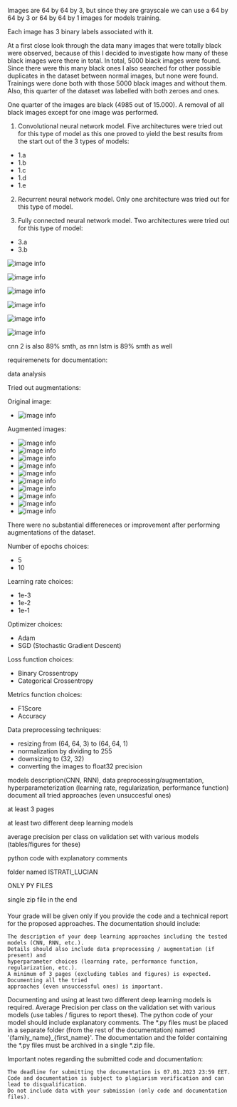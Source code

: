 Images are 64 by 64 by 3, but since they are grayscale we can use a 64 by 64 by 3 or 64 by 64 by 1 images for models training.

Each image has 3 binary labels associated with it.

At a first close look through the data many images that were totally black were observed, because of this I decided to investigate how many of these black images were there in total. In total, 5000 black images were found. Since there were this many black ones I also searched for other possible duplicates in the dataset between normal images, but none were found. Trainings were done both with those 5000 black images and without them. Also, this quarter of the dataset was labelled with both 
zeroes and ones.

One quarter of the images are black (4985 out of 15.000). A removal of all black images except for one image was performed.

1. Convolutional neural network model. Five architectures were tried out for this type of model as this one proved to yield the best results from the start out of the 3 types of models:
- 1.a 
- 1.b 
- 1.c 
- 1.d 
- 1.e 
2. Recurrent neural network model. Only one architecture was tried out for this type of model.

3. Fully connected neural network model. Two architectures were tried out for this type of model:
- 3.a 
- 3.b 

![image info](data/LabelsDistributionForClass0intrainingset.png)

![image info](data/LabelsDistributionForClass0invalidationset.png)

![image info](data/LabelsDistributionForClass1intrainingset.png)

![image info](data/LabelsDistributionForClass1invalidationset.png)

![image info](data/LabelsDistributionForClass2intrainingset.png)

![image info](data/LabelsDistributionForClass2invalidationset.png)

cnn 2 is also 89% smth, as rnn lstm is 89% smth as well
        
requiremenets for documentation:

data analysis 

Tried out augmentations:

Original image:
- ![image info](data/sample_augmented_data/10001.png)

Augmented images:
- ![image info](data/sample_augmented_data/10001_5.png)
- ![image info](data/sample_augmented_data/10001_8.png)
- ![image info](data/sample_augmented_data/10001_7.png)
- ![image info](data/sample_augmented_data/10001_2.png)
- ![image info](data/sample_augmented_data/10001_6.png)
- ![image info](data/sample_augmented_data/10001_4.png)
- ![image info](data/sample_augmented_data/10001_3.png)
- ![image info](data/sample_augmented_data/10001_9.png)
- ![image info](data/sample_augmented_data/10001_1.png)
- ![image info](data/sample_augmented_data/10001_10.png)

There were no substantial differeneces or improvement after performing augmentations of the dataset.

Number of epochs choices:
- 5 
- 10

Learning rate choices: 
- 1e-3
- 1e-2
- 1e-1

Optimizer choices:
- Adam
- SGD (Stochastic Gradient Descent)

Loss function choices: 
- Binary Crossentropy
- Categorical Crossentropy

Metrics function choices:
- F1Score
- Accuracy

Data preprocessing techniques:
- resizing from (64, 64, 3) to (64, 64, 1)
- normalization by dividing to 255
- downsizing to (32, 32)
- converting the images to float32 precision

models description(CNN, RNN), data preprocessing/augmentation, hyperparameterization 
(learning rate, regularization, performance function) document all tried approaches (even unsuccesful ones)

at least 3 pages 

at least two different deep learning models

average precision per class on validation set with various models (tables/figures for these)

python code with explanatory comments

folder named ISTRATI_LUCIAN

ONLY PY FILES 

single zip file in the end

#### 

Your grade will be given only if you provide the code and a technical report for the proposed approaches. The documentation should include:

    The description of your deep learning approaches including the tested models (CNN, RNN, etc.). 
    Details should also include data preprocessing / augmentation (if present) and 
    hyperparameter choices (learning rate, performance function, regularization, etc.).   
    A minimum of 3 pages (excluding tables and figures) is expected. Documenting all the tried 
    approaches (even unsuccessful ones) is important.


Documenting and using at least two different deep learning models is required.
    Average Precision per class on the validation set with various models (use tables / figures to report these).
    The python code of your model should include explanatory comments.
    The *.py files must be placed in a separate folder (from the rest of the documentation) named '{family_name}_{first_name}'.
    The documentation and the folder containing the *.py files must be archived in a single *.zip file.

Important notes regarding the submitted code and documentation:

    The deadline for submitting the documentation is 07.01.2023 23:59 EET.
    Code and documentation is subject to plagiarism verification and can lead to disqualification.
    Do not include data with your submission (only code and documentation files).
